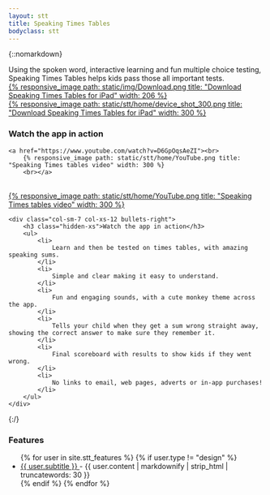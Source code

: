```yaml
---
layout: stt
title: Speaking Times Tables
bodyclass: stt
---
```


{::nomarkdown}


<div class="row intro-panel">
	<div class="col-sm-6 col-xs-12">
		<div class="intro-left">
			<div class="intro">
				Using the spoken word, interactive learning and fun multiple choice testing, Speaking Times Tables helps kids pass those all important tests.
			</div>
			<div class="intro-app-btn">
				<a href="http://itunes.apple.com/app/id917585923?mt=8&amp;at=1l3voF5&amp;ct=web_home">
					{% responsive_image path: static/img/Download.png title: "Download Speaking Times Tables for iPad" width: 206 %}
				</a>
			</div>
		</div>
	</div>
	<div class="col-sm-6 col-xs-12">
		<div class="intro-device">
			<a href="http://itunes.apple.com/app/id917585923?mt=8&amp;at=1l3voF5&amp;ct=web_home">
				{% responsive_image path: static/stt/home/device_shot_300.png title: "Download Speaking Times Tables for iPad" width: 300 %}
			</a>
		</div>
	</div>
</div>

<div class="col-sm-5 hidden-sm visible-xs">
	<h3>Watch the app in action</h3>

	<a href="https://www.youtube.com/watch?v=D6GpOqsAeZI"><br>
		{% responsive_image path: static/stt/home/YouTube.png title: "Speaking Times tables video" width: 300 %}
		<br></a>
</div>
<div class="second-row">
<div class="youtube-panel row">
	<div class="col-sm-5 hidden-xs youtube-dekstop-panel">
			<div class="video">
				<a href="https://www.youtube.com/watch?v=D6GpOqsAeZI"><br>
					{% responsive_image path: static/stt/home/YouTube.png title: "Speaking Times tables video" width: 300 %}
					<br></a>
			</div>
	</div>

	<div class="col-sm-7 col-xs-12 bullets-right">
		<h3 class="hidden-xs">Watch the app in action</h3>
		<ul>
			<li>
				Learn and then be tested on times tables, with amazing speaking sums.
			</li>
			<li>
				Simple and clear making it easy to understand.
			</li>
			<li>
				Fun and engaging sounds, with a cute monkey theme across the app.
			</li>
			<li>
				Tells your child when they get a sum wrong straight away, showing the correct answer to make sure they remember it.
			</li>
			<li>
				Final scoreboard with results to show kids if they went wrong.
			</li>
			<li>
				No links to email, web pages, adverts or in-app purchases!
			</li>
		</ul>
	</div>
</div>
</div>

{:/}


<div class="recent_post">
	<h3>Features</h3>
	<ul>
	{% for user in site.stt_features %}
	{%  if user.type != "design" %}
	    <li>
	    	<a href="{{ site.baseurl }}{{ user.url }}">
	  			<u>{{ user.subtitle }}</u>
	  		</a> - {{ user.content | markdownify | strip_html | truncatewords: 30 }}
	  	</li>
	 {% endif %}
	{% endfor %}
	</ul>
</div>


